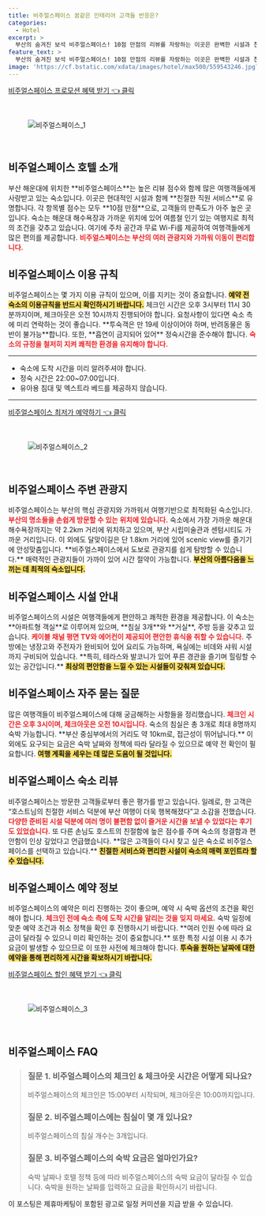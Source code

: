 ```yaml
---
title: 비주얼스페이스 꿈같은 인테리어 고객들 반응은?
categories:
  - Hotel
excerpt: >
  부산의 숨겨진 보석 비주얼스페이스! 10점 만점의 리뷰를 자랑하는 이곳은 완벽한 시설과 친절한 서비스로 모든 여행객을 매료시킵니다. 해운대와 가까운 이 숙소에서 아늑한 휴식을 즐겨보세요!
feature_text: >
  부산의 숨겨진 보석 비주얼스페이스! 10점 만점의 리뷰를 자랑하는 이곳은 완벽한 시설과 친절한 서비스로 모든 여행객을 매료시킵니다. 해운대와 가까운 이 숙소에서 아늑한 휴식을 즐겨보세요!
image: 'https://cf.bstatic.com/xdata/images/hotel/max500/559543246.jpg?k=309157d5b880e3716b0b8aff9e6c164d1447bcf2b0d563f022f3430869c08963&o=&hp=1'
---
```


<p><a class="modoo-button" href="https://tinyurl.com/24n925vq" rel="nofollow noopener">비주얼스페이스 프로모션 혜택 받기 👈 클릭</a></p><br/>
<figure class="image"><img alt="비주얼스페이스_1" src="https://cf.bstatic.com/xdata/images/hotel/max1024x768/556807769.jpg?k=ce9aebb9d8b671ce0c637e3cdd75ab3f2f1741cb94d151597a3981c0baa4a490&amp;o=&amp;hp=1"/></figure><br/>
<h2 id="비주얼스페이스-호텔-소개">비주얼스페이스 호텔 소개</h2>
<p>부산 해운대에 위치한 **비주얼스페이스**는 높은 리뷰 점수와 함께 많은 여행객들에게 사랑받고 있는 숙소입니다. 이곳은 현대적인 시설과 함께 **친절한 직원 서비스**로 유명합니다. 각 항목별 점수는 모두 **10점 만점**으로, 고객들의 만족도가 아주 높은 곳입니다. 숙소는 해운대 해수욕장과 가까운 위치에 있어 여름철 인기 있는 여행지로 최적의 조건을 갖추고 있습니다. 여기에 주차 공간과 무료 Wi-Fi를 제공하여 여행객들에게 많은 편의를 제공합니다. <b><span style="color: #ee2323;">비주얼스페이스는 부산의 여러 관광지와 가까워 이동이 편리합니다.</span></b></p>
<h2 id="비주얼스페이스-이용규칙">비주얼스페이스 이용 규칙</h2>
<p>비주얼스페이스는 몇 가지 이용 규칙이 있으며, 이를 지키는 것이 중요합니다. <b><span style="background-color: #ffe066;">예약 전 숙소의 이용규칙을 반드시 확인하시기 바랍니다.</span></b> 체크인 시간은 오후 3시부터 11시 30분까지이며, 체크아웃은 오전 10시까지 진행되어야 합니다. 요청사항이 있다면 숙소 측에 미리 연락하는 것이 좋습니다. **투숙객은 만 19세 이상이어야 하며, 반려동물은 동반이 불가능**합니다. 또한, **흡연이 금지되어 있어** 정숙시간을 준수해야 합니다. <b><span style="color: #ee2323;">숙소의 규정을 철저히 지켜 쾌적한 환경을 유지해야 합니다.</span></b></p>
<hr/>
<ul>
<li>숙소에 도착 시간을 미리 알려주셔야 합니다.</li>
<li>정숙 시간은 22:00~07:00입니다.</li>
<li>유아용 침대 및 엑스트라 베드를 제공하지 않습니다.</li>
</ul>
<hr/>
<p><a class="modoo-button" href="https://tinyurl.com/24n925vq" rel="nofollow noopener">비주얼스페이스 최저가 예약하기 👈 클릭</a></p><br/>
<figure class="image"><img alt="비주얼스페이스_2" src="https://cf.bstatic.com/xdata/images/hotel/max500/559543246.jpg?k=309157d5b880e3716b0b8aff9e6c164d1447bcf2b0d563f022f3430869c08963&amp;o=&amp;hp=1"/></figure><br/>
<h2 id="비주얼스페이스-주변관광지">비주얼스페이스 주변 관광지</h2>
<p>비주얼스페이스는 부산의 핵심 관광지와 가까워서 여행기반으로 최적화된 숙소입니다. <b><span style="color: #ee2323;">부산의 명소들을 손쉽게 방문할 수 있는 위치에 있습니다.</span></b> 숙소에서 가장 가까운 해운대 해수욕장까지는 약 2.2km 거리에 위치하고 있으며, 부산 시립미술관과 센텀시티도 가까운 거리입니다. 이 외에도 달맞이길은 단 1.8km 거리에 있어 scenic view를 즐기기에 안성맞춤입니다. **비주얼스페이스에서 도보로 관광지를 쉽게 탐방할 수 있습니다.** 매력적인 관광지들이 가까이 있어 시간 절약이 가능합니다. <b><span style="background-color: #ffe066;">부산의 아름다움을 느끼는 데 최적의 숙소입니다.</span></b></p>
<h2 id="비주얼스페이스-시설안내">비주얼스페이스 시설 안내</h2>
<p>비주얼스페이스의 시설은 여행객들에게 편안하고 쾌적한 환경을 제공합니다. 이 숙소는 **아파트형 객실**로 이루어져 있으며, **침실 3개**와 **거실**, 주방 등을 갖추고 있습니다. <b><span style="color: #ee2323;">케이블 채널 평면 TV와 에어컨이 제공되어 편안한 휴식을 취할 수 있습니다.</span></b> 주방에는 냉장고와 주전자가 완비되어 있어 요리도 가능하며, 욕실에는 비데와 샤워 시설까지 구비되어 있습니다. **특히, 테라스와 발코니가 있어 푸른 경관을 즐기며 힐링할 수 있는 공간입니다.** <b><span style="background-color: #ffe066;">최상의 편안함을 느낄 수 있는 시설들이 갖춰져 있습니다.</span></b></p>
<h2 id="비주얼스페이스-자주묻는질문">비주얼스페이스 자주 묻는 질문</h2>
<p>많은 여행객들이 비주얼스페이스에 대해 궁금해하는 사항들을 정리했습니다. <b><span style="color: #ee2323;">체크인 시간은 오후 3시이며, 체크아웃은 오전 10시입니다.</span></b> 숙소의 침실은 총 3개로 최대 8명까지 숙박 가능합니다. **부산 중심부에서의 거리도 약 10km로, 접근성이 뛰어납니다.** 이 외에도 요구되는 요금은 숙박 날짜와 정책에 따라 달라질 수 있으므로 예약 전 확인이 필요합니다. <b><span style="background-color: #ffe066;">여행 계획을 세우는 데 많은 도움이 될 것입니다.</span></b></p>
<h2 id="비주얼스페이스-숙소리뷰">비주얼스페이스 숙소 리뷰</h2>
<p>비주얼스페이스는 방문한 고객들로부터 좋은 평가를 받고 있습니다. 일례로, 한 고객은 “호스트님의 친절한 서비스 덕분에 부산 여행이 더욱 행복해졌다”고 소감을 전했습니다. <b><span style="color: #ee2323;">다양한 준비된 시설 덕분에 여러 명이 불편함 없이 즐거운 시간을 보낼 수 있었다는 후기도 있었습니다.</span></b> 또 다른 손님도 호스트의 친절함에 높은 점수를 주며 숙소의 청결함과 편안함이 인상 깊었다고 언급했습니다. **많은 고객들이 다시 찾고 싶은 숙소로 비주얼스페이스를 선택하고 있습니다.** <b><span style="background-color: #ffe066;">친절한 서비스와 편리한 시설이 숙소의 매력 포인트라 할 수 있습니다.</span></b></p>
<h2 id="비주얼스페이스-예약정보">비주얼스페이스 예약 정보</h2>
<p>비주얼스페이스의 예약은 미리 진행하는 것이 좋으며, 예약 시 숙박 옵션의 조건을 확인해야 합니다. <b><span style="color: #ee2323;">체크인 전에 숙소 측에 도착 시간을 알리는 것을 잊지 마세요.</span></b> 숙박 일정에 맞춘 예약 조건과 취소 정책을 확인 후 진행하시기 바랍니다. **여러 인원 수에 따라 요금이 달라질 수 있으니 미리 확인하는 것이 중요합니다.** 또한 특정 시설 이용 시 추가 요금이 발생할 수 있으므로 이 또한 사전에 체크해야 합니다. <b><span style="background-color: #ffe066;">투숙을 원하는 날짜에 대한 예약을 통해 편리하게 시간을 확보하시기 바랍니다.</span></b></p>
<p><a class="modoo-button" href="https://tinyurl.com/24n925vq" rel="nofollow noopener">비주얼스페이스 할인 혜택 받기 👈 클릭</a></p><br>

<figure class="image"><img src="https://cf.bstatic.com/xdata/images/hotel/max500/556807646.jpg?k=8fcc07dfaaa947aca3f643fafdd29d91832a5f5f73cb317e5447246f75621906&o=&hp=1" alt="비주얼스페이스_3"></figure><br>
<h2 id="비주얼스페이스_FAQ">비주얼스페이스 FAQ</h2>
<div itemscope="" itemtype="https://schema.org/FAQPage"> <blockquote> <div itemscope="" itemprop="mainEntity" itemtype="https://schema.org/Question"> <h3 id="질문_1" itemprop="name">질문 1. 비주얼스페이스의 체크인 & 체크아웃 시간은 어떻게 되나요?</h3> <div itemscope="" itemprop="acceptedAnswer" itemtype="https://schema.org/Answer"> <span itemprop="text"> <p>비주얼스페이스의 체크인은 15:00부터 시작되며, 체크아웃은 10:00까지입니다.</p> </span> </div> </div> <div itemscope="" itemprop="mainEntity" itemtype="https://schema.org/Question"> <h3 id="질문_2" itemprop="name">질문 2. 비주얼스페이스에는 침실이 몇 개 있나요?</h3> <div itemscope="" itemprop="acceptedAnswer" itemtype="https://schema.org/Answer"> <span itemprop="text"> <p>비주얼스페이스의 침실 개수는 3개입니다.</p> </span> </div> </div> <div itemscope="" itemprop="mainEntity" itemtype="https://schema.org/Question"> <h3 id="질문_3" itemprop="name">질문 3. 비주얼스페이스의 숙박 요금은 얼마인가요?</h3> <div itemscope="" itemprop="acceptedAnswer" itemtype="https://schema.org/Answer"> <span itemprop="text"> <p>숙박 날짜나 호텔 정책 등에 따라 비주얼스페이스의 숙박 요금이 달라질 수 있습니다. 숙박을 원하는 날짜를 입력하고 요금을 확인하시기 바랍니다.</p> </span> </div> </div> </blockquote> </div><p>이 포스팅은 제휴마케팅이 포함된 광고로 일정 커미션을 지급 받을 수 있습니다.</p>


